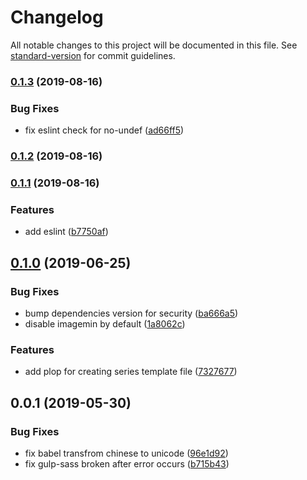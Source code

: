 # Changelog

All notable changes to this project will be documented in this file. See [standard-version](https://github.com/conventional-changelog/standard-version) for commit guidelines.

### [0.1.3](https://github.com/goy-fe/gulp-pug-template/compare/v0.1.2...v0.1.3) (2019-08-16)


### Bug Fixes

* fix eslint check for no-undef ([ad66ff5](https://github.com/goy-fe/gulp-pug-template/commit/ad66ff5))

### [0.1.2](https://github.com/goy-fe/gulp-pug-template/compare/v0.1.1...v0.1.2) (2019-08-16)

### [0.1.1](https://github.com/goy-fe/gulp-pug-template/compare/v0.1.0...v0.1.1) (2019-08-16)


### Features

* add eslint ([b7750af](https://github.com/goy-fe/gulp-pug-template/commit/b7750af))

## [0.1.0](https://github.com/goy-fe/gulp-pug-template/compare/v0.0.1...v0.1.0) (2019-06-25)


### Bug Fixes

* bump dependencies version for security ([ba666a5](https://github.com/goy-fe/gulp-pug-template/commit/ba666a5))
* disable imagemin by default ([1a8062c](https://github.com/goy-fe/gulp-pug-template/commit/1a8062c))


### Features

* add plop for creating series template file ([7327677](https://github.com/goy-fe/gulp-pug-template/commit/7327677))



## 0.0.1 (2019-05-30)


### Bug Fixes

* fix babel transfrom chinese to unicode ([96e1d92](https://github.com/goy-fe/gulp-pug-template/commit/96e1d92))
* fix gulp-sass broken after error occurs ([b715b43](https://github.com/goy-fe/gulp-pug-template/commit/b715b43))
